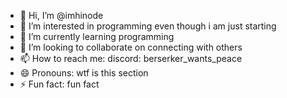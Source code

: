 - 👋 Hi, I’m @imhinode
- 👀 I’m interested in programming even though i am just starting
- 🌱 I’m currently learning programming
- 💞️ I’m looking to collaborate on connecting with others
- 📫 How to reach me: discord: berserker_wants_peace
- 😄 Pronouns: wtf is this section
- ⚡ Fun fact: fun fact

<!---
imhinode/imhinode is a ✨ special ✨ repository because its `README.md` (this file) appears on your GitHub profile.
You can click the Preview link to take a look at your changes.
--->
